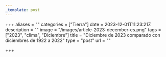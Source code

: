 ```yaml
---
_template: post
---
```


+++
aliases = ""
categories = ["Tierra"]
date = 2023-12-01T11:23:21Z
description = ""
image = "/images/article-2023-december-es.png"
tags = ["2023", "clima", "Diciembre"]
title = "Diciembre de 2023 comparado con diciembres de 1922 a 2022"
type = "post"
url = ""

+++
